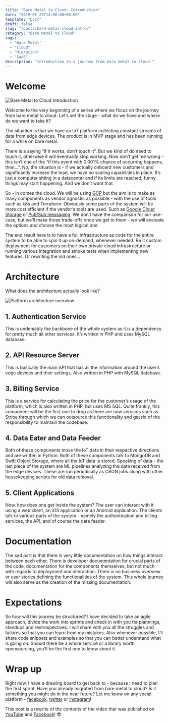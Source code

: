 ```yaml
---
title: "Bare Metal to Cloud: Introduction"
date: "2019-05-23T14:00:00+00:00"
template: "post"
draft: false
slug: "/posts/bare-metal-cloud-intro/"
category: "Bare Metal to Cloud"
tags:
  - "Bare Metal"
  - "Cloud"
  - "Migration"
  - "SaaS"
description: "Introduction to a journey from bare metal to cloud."
---
```


# Welcome

![Bare Metal to Cloud Introduction](/media/bm2c/01-00-thumbnail.jpg)

Welcome to the very beginning of a series where we focus on the journey from bare metal to cloud. Let’s set the stage - what do we have and where do we want to take it?

The situation is that we have an IoT platform collecting constant streams of data from edge devices. The product is in MVP stage and has been running for a while on bare metal.

There is a saying “if it works, don’t touch it”. But we kind of do need to touch it, otherwise it will eventually stop working. Now don’t get me wrong - this isn’t one of the “if this event with 0.001% chance of occurring happens, then…”. No, the situation is - if we actually onboard new customers and significantly increase the load, we have no scaling capabilities in place. It’s just a computer sitting in a datacenter and if its limits are reached, funny things may start happening. And we don’t want that.

So - in comes the cloud. We will be using [GCP](https://cloud.google.com/) but the aim is to make as many components as vendor agnostic as possible - with the use of tools such as k8s and Terraform. Obviously some parts of the system will be more cost efficient if the vendor’s tools are used. Such as [Google Cloud Storage](https://cloud.google.com/storage/) or [Pub/Sub messaging](https://cloud.google.com/pubsub/). We don’t have the comparison for our use-case, but we’ll make those trade-offs once we get to them - we will evaluate the options and choose the most logical one.

The end result here is to have a full infrastructure as code for the entire system to be able to spin it up on-demand, whenever needed. Be it custom deployment for customers on their own private cloud infrastructure or running various integration and smoke tests when implementing new features. Or rewriting the old ones… 

# Architecture

What does the architecture actually look like?

![Platform architecture overview](/media/bm2c/01-00-architecture.jpg)

## 1. Authentication Service
This is undeniably the backbone of the whole system as it is a dependency for pretty much all other services. It’s written in PHP and uses MySQL database. 

## 2. API Resource Server
This is basically the main API that has all the information around the user’s edge devices and their settings. Also written in PHP with MySQL database. 

## 3. Billing Service
This is a service for calculating the price for the customer’s usage of the platform, which is also written in PHP, but uses MS SQL. Quite frankly, this component will be the first one to drop as there are now services such as Stripe through which we can outsource this functionality and get rid of the responsibility to maintain the codebase.

## 4. Data Eater and Data Feeder
Both of these components move the IoT data in their respective directions and are written in Python. Both of these components talk to MongoDB and Swift Object Storage, where all the IoT data is stored. Speaking of data - the last piece of the system are ML pipelines analyzing the data received from the edge devices. These are run periodically as CRON jobs along with other housekeeping scripts for old data removal.

## 5. Client Applications
Now, how does one get inside the system? The user can interact with it using a web client, an iOS application or an Android application. The clients talk to various parts of the system - namely the authentication and billing services, the API, and of course the data feeder.

# Documentation

The sad part is that there is very little documentation on how things interact between each other. There is developer documentation for crucial parts of the code, documentation for the components themselves, but not much with regards to deployment and interaction. There is no business overview or user stories defining the functionalities of the system. This whole journey will also serve as the creation of the missing documentation.

# Expectations

So how will this journey be structured? I have decided to take an agile approach, divide the work into sprints and check in with you for plannings, standups and restrospectives. I will share with you all the struggles and failures so that you can learn from my mistakes. Also whenever possible, I’ll share code snippets and examples so that you can better understand what is going on. Should there be a whole service or a library worth opensourcing, you’ll be the first one to know about it.

# Wrap up

Right now, I have a drawing board to get back to - because I need to plan the first sprint. Have you already migrated from bare metal to cloud? Is it something you might do in the near future? Let me know on any social platform - [facebook](https://www.facebook.com/pixeesoft), [twitter](https://www.twitter.com/pixeesoft) or [instagram](https://www.instagram.com/pixeesoft)!

This post is a rewrite of the contents of the video that was published on [YouTube](https://www.youtube.com/watch?v=4Ej9Mcdmzwk) and [Facebook](https://www.facebook.com/pixeesoft/videos/306926186914289)! 😎